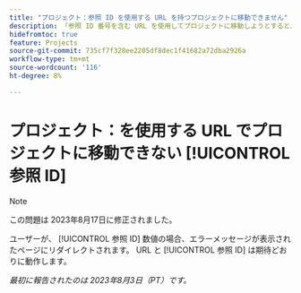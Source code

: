 ```yaml
---
title: "プロジェクト：参照 ID を使用する URL を持つプロジェクトに移動できません"
description: 「参照 ID 番号を含む URL を使用してプロジェクトに移動しようとすると、エラーメッセージが表示されたページにリダイレクトされます。 参照 ID を持つ URL を使用してタスクに移動すると、期待どおりに動作します。」
hidefromtoc: true
feature: Projects
source-git-commit: 735cf7f328ee2205df8dec1f41682a72dba2926a
workflow-type: tm+mt
source-wordcount: '116'
ht-degree: 8%

---
```



# プロジェクト：を使用する URL でプロジェクトに移動できない [!UICONTROL 参照 ID]

>[!NOTE]
>
>この問題は 2023年8月17日に修正されました。

ユーザーが、 [!UICONTROL 参照 ID] 数値の場合、エラーメッセージが表示されたページにリダイレクトされます。 URL と [!UICONTROL 参照 ID] は期待どおりに動作します。

_最初に報告されたのは 2023年8月3日（PT）です。_

